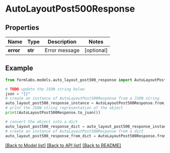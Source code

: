 # AutoLayoutPost500Response


## Properties

Name | Type | Description | Notes
------------ | ------------- | ------------- | -------------
**error** | **str** | Error message | [optional] 

## Example

```python
from formlabs.models.auto_layout_post500_response import AutoLayoutPost500Response

# TODO update the JSON string below
json = "{}"
# create an instance of AutoLayoutPost500Response from a JSON string
auto_layout_post500_response_instance = AutoLayoutPost500Response.from_json(json)
# print the JSON string representation of the object
print(AutoLayoutPost500Response.to_json())

# convert the object into a dict
auto_layout_post500_response_dict = auto_layout_post500_response_instance.to_dict()
# create an instance of AutoLayoutPost500Response from a dict
auto_layout_post500_response_from_dict = AutoLayoutPost500Response.from_dict(auto_layout_post500_response_dict)
```
[[Back to Model list]](../README.md#documentation-for-models) [[Back to API list]](../README.md#documentation-for-api-endpoints) [[Back to README]](../README.md)



